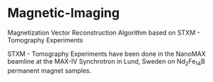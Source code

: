 # Magnetic-Imaging
Magnetization Vector Reconstruction Algorithm based on STXM - Tomography Experiments

STXM - Tomography Experiments have been done in the NanoMAX beamline at the MAX-IV Synchrotron in Lund, Sweden on Nd<sub>2</sub>Fe<sub>14</sub>B permanent magnet samples.

